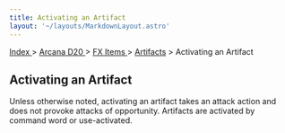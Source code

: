 ```yaml
---
title: Activating an Artifact
layout: '~/layouts/MarkdownLayout.astro'
---
```


[ Index ](/) > [ Arcana D20 ](/arcana.d20.srd) > [ FX Items ](/arcana.d20.srd/fx.items) > [ Artifacts](/arcana.d20.srd/fx.items/artifacts) > Activating an Artifact

##  Activating an Artifact

Unless otherwise noted, activating an artifact takes an attack action and does
not provoke attacks of opportunity. Artifacts are activated by command word or
use-activated.

